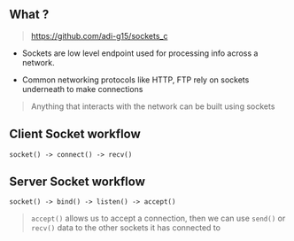 ## What ?

> https://github.com/adi-g15/sockets_c

* Sockets are low level endpoint used for processing info across a network.

* Common networking protocols like HTTP, FTP rely on sockets underneath to make connections

> Anything that interacts with the network can be built using sockets

## Client Socket workflow

```
socket() -> connect() -> recv()
```

## Server Socket workflow

```
socket() -> bind() -> listen() -> accept()
```

> `accept()` allows us to accept a connection, then we can use `send()` or `recv()` data to the other sockets it has connected to

